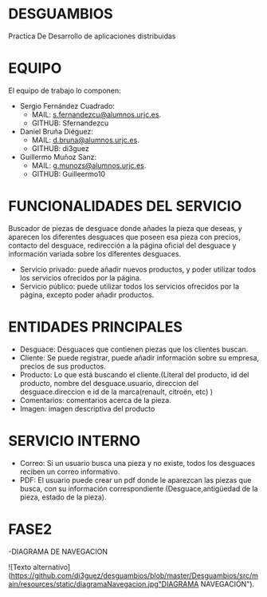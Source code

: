 # DESGUAMBIOS
Practica De Desarrollo de aplicaciones distribuidas
 
# EQUIPO
El equipo de trabajo lo componen: 
- Sergio Fernández Cuadrado: 
    - MAIL: s.fernandezcu@alumnos.urjc.es.
    - GITHUB: Sfernandezcu     
- Daniel Bruña Diéguez: 
     - MAIL: d.bruna@alumnos.urjc.es.
     - GITHUB: di3guez
- Guillermo Muñoz Sanz: 
     - MAIL: g.munozs@alumnos.urjc.es.
     - GITHUB: Guilleermo10
 
# FUNCIONALIDADES DEL SERVICIO
Buscador de piezas de desguace donde añades la pieza que deseas, y aparecen los diferentes desguaces que poseen esa pieza con precios, contacto del desguace, redirección a la página oficial del desguace y información variada sobre los diferentes desguaces.
 
- Servicio privado: puede añadir nuevos productos, y poder utilizar todos los servicios ofrecidos por la página. 
- Servicio público: puede utilizar todos los servicios ofrecidos por la página, excepto poder añadir productos.


# ENTIDADES PRINCIPALES
- Desguace: Desguaces que contienen piezas que los clientes buscan.
- Cliente: Se puede registrar, puede añadir información sobre su empresa, precios de sus productos.
- Producto: Lo que está buscando el cliente.(Literal del producto, id del producto, nombre del desguace.usuario, direccion del desguace.direccion e id de la marca(renault, citroën, etc)  )
- Comentarios: comentarios acerca de la pieza.
- Imagen: imagen descriptiva del producto
  
# SERVICIO INTERNO
- Correo: Si un usuario busca una pieza y no existe, todos los desguaces reciben un correo informativo.
- PDF: El usuario puede crear un pdf donde le aparezcan las piezas que busca, con su información correspondiente (Desguace,antigüedad de la pieza, estado de la pieza).

# FASE2
-DIAGRAMA DE NAVEGACION

 ![Texto alternativo](https://github.com/di3guez/desguambios/blob/master/Desguambios/src/main/resources/static/diagramaNavegacion.jpg"DIAGRAMA NAVEGACIÓN").

